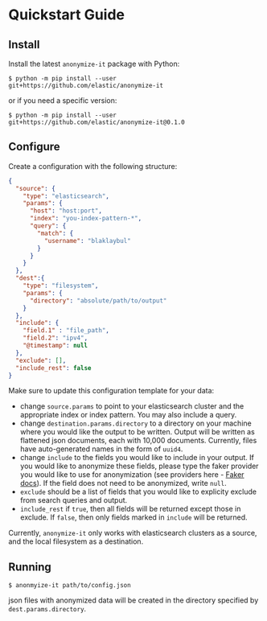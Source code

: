 # Quickstart Guide

## Install

Install the latest `anonymize-it` package with Python:

```console
$ python -m pip install --user git+https://github.com/elastic/anonymize-it
```

or if you need a specific version:

```console
$ python -m pip install --user git+https://github.com/elastic/anonymize-it@0.1.0
```

## Configure

Create a configuration with the following structure:

```json
{
  "source": {
    "type": "elasticsearch",
    "params": {
      "host": "host:port",
      "index": "you-index-pattern-*",
      "query": {
        "match": {
          "username": "blaklaybul"
        }
      }
    }
  },
  "dest":{
    "type": "filesystem",
    "params": {
      "directory": "absolute/path/to/output"
    }
  },
  "include": {
    "field.1" : "file_path",
    "field.2": "ipv4",
    "@timestamp": null
  },
  "exclude": [],
  "include_rest": false
}
```

Make sure to update this configuration template for your data:
* change `source.params` to point to your elasticsearch cluster and the appropriate index or index pattern. You may also include a query.
* change `destination.params.directory` to a directory on your machine where you would like the output to be written. Output will be written as flattened json documents, each with 10,000 documents. Currently, files have auto-generated names in the form of `uuid4`.
* change `include` to the fields you would like to include in your output. If you would like to anonymize these fields, please type the faker provider you would like to use for anonymization (see providers here - [Faker docs](https://faker.readthedocs.io/en/master/providers.html)). If the field does not need to be anonymized, write `null`.
* `exclude` should be a list of fields that you would like to explicity exclude from search queries and output.
* `include_rest` if `true`, then all fields will be returned except those in exclude. If `false`, then only fields marked in `include` will be returned.   

Currently, `anonymize-it` only works with elasticsearch clusters as a source, and the local filesystem as a destination.

## Running

```
$ anonmyize-it path/to/config.json
```

json files with anonymized data will be created in the directory specified by `dest.params.directory`.